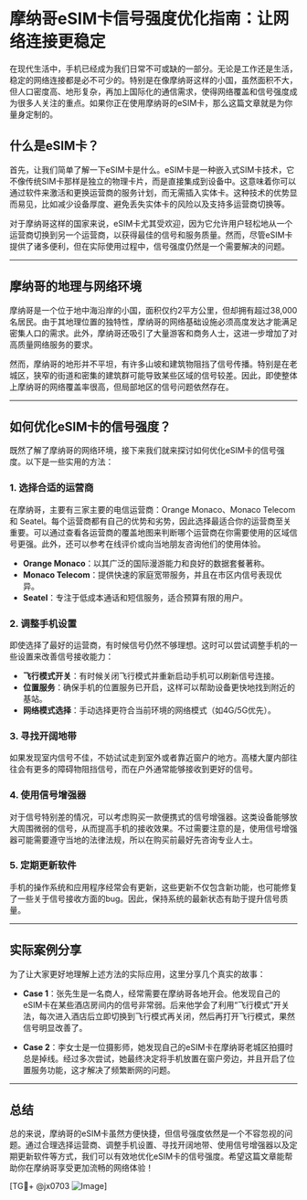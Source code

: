 # 摩纳哥eSIM卡信号强度优化指南：让网络连接更稳定

在现代生活中，手机已经成为我们日常不可或缺的一部分。无论是工作还是生活，稳定的网络连接都是必不可少的。特别是在像摩纳哥这样的小国，虽然面积不大，但人口密度高、地形复杂，再加上国际化的通信需求，使得网络覆盖和信号强度成为很多人关注的重点。如果你正在使用摩纳哥的eSIM卡，那么这篇文章就是为你量身定制的。

## 什么是eSIM卡？

首先，让我们简单了解一下eSIM卡是什么。eSIM卡是一种嵌入式SIM卡技术，它不像传统SIM卡那样是独立的物理卡片，而是直接集成到设备中。这意味着你可以通过软件来激活和更换运营商的服务计划，而无需插入实体卡。这种技术的优势显而易见，比如减少设备厚度、避免丢失实体卡的风险以及支持多运营商切换等。

对于摩纳哥这样的国家来说，eSIM卡尤其受欢迎，因为它允许用户轻松地从一个运营商切换到另一个运营商，以获得最佳的信号和服务质量。然而，尽管eSIM卡提供了诸多便利，但在实际使用过程中，信号强度仍然是一个需要解决的问题。

---

## 摩纳哥的地理与网络环境

摩纳哥是一个位于地中海沿岸的小国，面积仅约2平方公里，但却拥有超过38,000名居民。由于其地理位置的独特性，摩纳哥的网络基础设施必须高度发达才能满足密集人口的需求。此外，摩纳哥还吸引了大量游客和商务人士，这进一步增加了对高质量网络服务的要求。

然而，摩纳哥的地形并不平坦，有许多山坡和建筑物阻挡了信号传播。特别是在老城区，狭窄的街道和密集的建筑群可能导致某些区域的信号较差。因此，即使整体上摩纳哥的网络覆盖率很高，但局部地区的信号问题依然存在。

---

## 如何优化eSIM卡的信号强度？

既然了解了摩纳哥的网络环境，接下来我们就来探讨如何优化eSIM卡的信号强度。以下是一些实用的方法：

### 1. **选择合适的运营商**
   在摩纳哥，主要有三家主要的电信运营商：Orange Monaco、Monaco Telecom 和 Seatel。每个运营商都有自己的优势和劣势，因此选择最适合你的运营商至关重要。可以通过查看各运营商的覆盖地图来判断哪个运营商在你需要使用的区域信号更强。此外，还可以参考在线评价或向当地朋友咨询他们的使用体验。

   - **Orange Monaco**：以其广泛的国际漫游能力和良好的数据套餐著称。
   - **Monaco Telecom**：提供快速的家庭宽带服务，并且在市区内信号表现优异。
   - **Seatel**：专注于低成本通话和短信服务，适合预算有限的用户。

### 2. **调整手机设置**
   即使选择了最好的运营商，有时候信号仍然不够理想。这时可以尝试调整手机的一些设置来改善信号接收能力：

   - **飞行模式开关**：有时候关闭飞行模式并重新启动手机可以刷新信号连接。
   - **位置服务**：确保手机的位置服务已开启，这样可以帮助设备更快地找到附近的基站。
   - **网络模式选择**：手动选择更符合当前环境的网络模式（如4G/5G优先）。

### 3. **寻找开阔地带**
   如果发现室内信号不佳，不妨试试走到室外或者靠近窗户的地方。高楼大厦内部往往会有更多的障碍物阻挡信号，而在户外通常能够接收到更好的信号。

### 4. **使用信号增强器**
   对于信号特别差的情况，可以考虑购买一款便携式的信号增强器。这类设备能够放大周围微弱的信号，从而提高手机的接收效果。不过需要注意的是，使用信号增强器可能需要遵守当地的法律法规，所以在购买前最好先咨询专业人士。

### 5. **定期更新软件**
   手机的操作系统和应用程序经常会有更新，这些更新不仅包含新功能，也可能修复了一些关于信号接收方面的bug。因此，保持系统的最新状态有助于提升信号质量。

---

## 实际案例分享

为了让大家更好地理解上述方法的实际应用，这里分享几个真实的故事：

- **Case 1**：张先生是一名商人，经常需要在摩纳哥各地开会。他发现自己的eSIM卡在某些酒店房间内的信号非常弱。后来他学会了利用“飞行模式”开关法，每次进入酒店后立即切换到飞行模式再关闭，然后再打开飞行模式，果然信号明显改善了。

- **Case 2**：李女士是一位摄影师，她发现自己的eSIM卡在摩纳哥老城区拍摄时总是掉线。经过多次尝试，她最终决定将手机放置在窗户旁边，并且开启了位置服务功能，这才解决了频繁断网的问题。

---

## 总结

总的来说，摩纳哥的eSIM卡虽然方便快捷，但信号强度依然是一个不容忽视的问题。通过合理选择运营商、调整手机设置、寻找开阔地带、使用信号增强器以及定期更新软件等方式，我们可以有效地优化eSIM卡的信号强度。希望这篇文章能帮助你在摩纳哥享受更加流畅的网络体验！

[TG💪+ @jx0703 ![Image](https://github.com/user-attachments/assets/dbca1d08-cadb-493c-b0ec-ad6f7a83f270)]